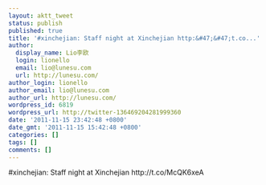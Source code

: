 ```yaml
---
layout: aktt_tweet
status: publish
published: true
title: '#xinchejian: Staff night at Xinchejian http:&#47;&#47;t.co...'
author:
  display_name: Lio李欧
  login: lionello
  email: lio@lunesu.com
  url: http://lunesu.com/
author_login: lionello
author_email: lio@lunesu.com
author_url: http://lunesu.com/
wordpress_id: 6819
wordpress_url: http://twitter-136469204281999360
date: '2011-11-15 23:42:48 +0800'
date_gmt: '2011-11-15 15:42:48 +0800'
categories: []
tags: []
comments: []
---
```

<p>#xinchejian: Staff night at Xinchejian http:&#47;&#47;t.co&#47;McQK6xeA</p>
